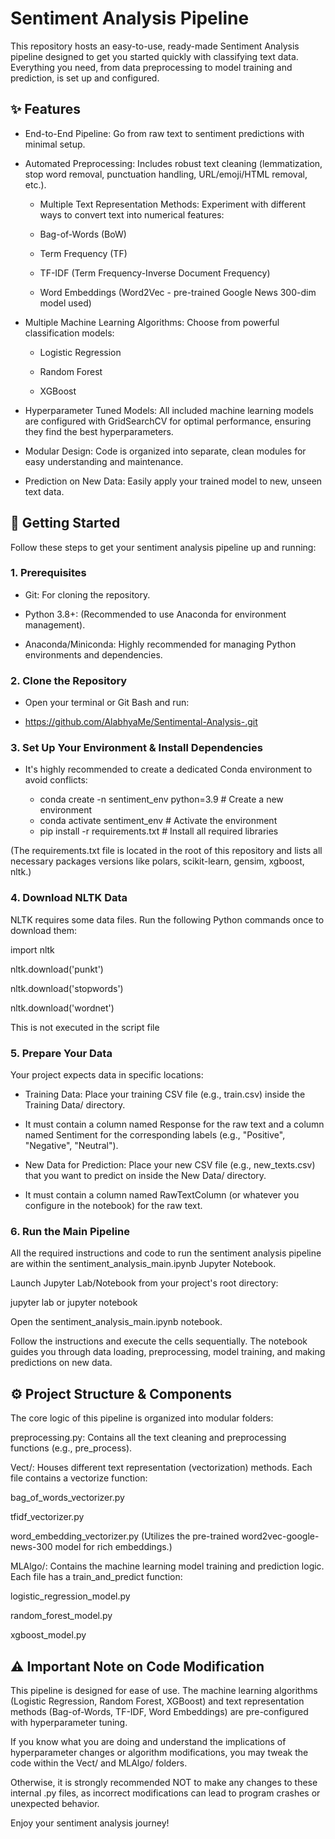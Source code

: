 # Sentiment Analysis Pipeline

This repository hosts an easy-to-use, ready-made Sentiment Analysis pipeline designed to get you started quickly with classifying text data. Everything you need, from data preprocessing to model training and prediction, is set up and configured.

## ✨ Features

* End-to-End Pipeline: Go from raw text to sentiment predictions with minimal setup.

* Automated Preprocessing: Includes robust text cleaning (lemmatization, stop word removal, punctuation handling, URL/emoji/HTML removal, etc.).

  * Multiple Text Representation Methods: Experiment with different ways to convert text into numerical features:

  * Bag-of-Words (BoW)

  * Term Frequency (TF)

  * TF-IDF (Term Frequency-Inverse Document Frequency)

  * Word Embeddings (Word2Vec - pre-trained Google News 300-dim model used)

* Multiple Machine Learning Algorithms: Choose from powerful classification models:

  * Logistic Regression

  * Random Forest

  * XGBoost

* Hyperparameter Tuned Models: All included machine learning models are configured with GridSearchCV for optimal performance, ensuring they find the best hyperparameters.

* Modular Design: Code is organized into separate, clean modules for easy understanding and maintenance.

* Prediction on New Data: Easily apply your trained model to new, unseen text data.

## 🚀 Getting Started
Follow these steps to get your sentiment analysis pipeline up and running:

### 1. Prerequisites

* Git: For cloning the repository.

* Python 3.8+: (Recommended to use Anaconda for environment management).

* Anaconda/Miniconda: Highly recommended for managing Python environments and dependencies.

### 2. Clone the Repository

* Open your terminal or Git Bash and run:

* https://github.com/AlabhyaMe/Sentimental-Analysis-.git


### 3. Set Up Your Environment & Install Dependencies

* It's highly recommended to create a dedicated Conda environment to avoid conflicts:

  * conda create -n sentiment_env python=3.9 # Create a new environment
  * conda activate sentiment_env             # Activate the environment
  * pip install -r requirements.txt        # Install all required libraries

(The requirements.txt file is located in the root of this repository and lists all necessary packages versions like polars, scikit-learn, gensim, xgboost, nltk.)

### 4. Download NLTK Data

NLTK requires some data files. Run the following Python commands once to download them:

import nltk

nltk.download('punkt')

nltk.download('stopwords')

nltk.download('wordnet')

This is not executed in the script file

### 5. Prepare Your Data

Your project expects data in specific locations:

* Training Data: Place your training CSV file (e.g., train.csv) inside the Training Data/ directory.

 * It must contain a column named Response for the raw text and a column named Sentiment for the corresponding labels (e.g., "Positive", "Negative", "Neutral").

* New Data for Prediction: Place your new CSV file (e.g., new_texts.csv) that you want to predict on inside the New Data/ directory.

 * It must contain a column named RawTextColumn (or whatever you configure in the notebook) for the raw text.

### 6. Run the Main Pipeline
All the required instructions and code to run the sentiment analysis pipeline are within the sentiment_analysis_main.ipynb Jupyter Notebook.

Launch Jupyter Lab/Notebook from your project's root directory:

jupyter lab
or
jupyter notebook

Open the sentiment_analysis_main.ipynb notebook.

Follow the instructions and execute the cells sequentially. The notebook guides you through data loading, preprocessing, model training, and making predictions on new data.

## ⚙️ Project Structure & Components
The core logic of this pipeline is organized into modular folders:

preprocessing.py: Contains all the text cleaning and preprocessing functions (e.g., pre_process).

Vect/: Houses different text representation (vectorization) methods. Each file contains a vectorize function:

bag_of_words_vectorizer.py

tfidf_vectorizer.py

word_embedding_vectorizer.py (Utilizes the pre-trained word2vec-google-news-300 model for rich embeddings.)

MLAlgo/: Contains the machine learning model training and prediction logic. Each file has a train_and_predict function:

logistic_regression_model.py

random_forest_model.py

xgboost_model.py

## ⚠️ Important Note on Code Modification
This pipeline is designed for ease of use. The machine learning algorithms (Logistic Regression, Random Forest, XGBoost) and text representation methods (Bag-of-Words, TF-IDF, Word Embeddings) are pre-configured with hyperparameter tuning.

If you know what you are doing and understand the implications of hyperparameter changes or algorithm modifications, you may tweak the code within the Vect/ and MLAlgo/ folders.

Otherwise, it is strongly recommended NOT to make any changes to these internal .py files, as incorrect modifications can lead to program crashes or unexpected behavior.

Enjoy your sentiment analysis journey!
